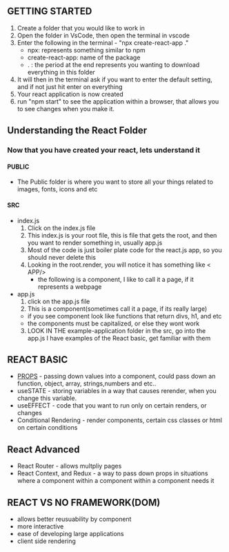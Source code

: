 ## GETTING STARTED
1. Create a folder that you would like to work in
2. Open the folder in VsCode, then open the terminal in vscode
3.  Enter the following in the terminal - "npx create-react-app ."
    - npx:  represents something similar to npm
    - create-react-app: name of the package
    - . : the period at the end represents you wanting to download everything in this folder
4. It will then in the terminal ask if you want to enter the default setting, and if not just hit enter on everything
5. Your react application is now created 
6. run "npm start" to see the application within a browser, that allows you to see changes when you make it.

## Understanding the React Folder
### Now that you have created your react, lets understand it
#### PUBLIC
 - The Public folder is where you want to store all your things related to images, fonts, icons and etc

#### SRC
- index.js
    1. Click on the index.js file
    2. This index.js is your root file, this is file that gets the root, and then you want to render something in, usually app.js
    3. Most of the code is just boiler plate code for the react.js app, so you should never delete this
    4. Looking in the root.render, you will notice it has something like < APP/>
        - the following is a component, I like to call it a page, if it represents a webpage
- app.js
    1. click on the app.js file
    2. This is a component(sometimes call it a page, if its really large)
     - if you see component look like functions that return divs, h1, and etc
     - the components must be capitalized, or else they wont work
    3. LOOK IN THE example-application folder in the src, go into the app.js I have examples of the React basic, get familiar with them



## REACT BASIC
 - [PROPS](https://www.youtube.com/watch?v=PHaECbrKgs0) - passing down values into a component, could pass down an function, object, array, strings,numbers and etc..
 - useSTATE - storing variables in a way that causes rerender, when you change this variable.
 - useEFFECT - code that you want to run only on certain renders, or changes
 - Conditional Rendering - render components, certain css classes or html on certain conditions

## React Advanced
- React Router - allows multpliy pages
- React Context, and Redux - a way to pass down props in situations where a component within a component within a component needs it


## REACT VS NO FRAMEWORK(DOM)
- allows better reusuability by component
- more interactive
- ease of developing large applications
- client side rendering
